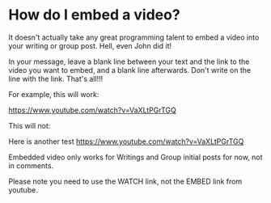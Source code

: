 # How do I embed a video?

It doesn't actually take any great programming talent to embed a video into your writing or group post. Hell, even John did it!

In your message, leave a blank line between your text and the link to the video you want to embed, and a blank line afterwards. Don't write on the line with the link. That's all!!!

For example, this will work:

https://www.youtube.com/watch?v=VaXLtPGrTGQ

This will not:

Here is another test https://www.youtube.com/watch?v=VaXLtPGrTGQ

Embedded video only works for Writings and Group initial posts for now, not in comments.

Please note you need to use the WATCH link, not the EMBED link from youtube.
